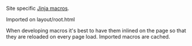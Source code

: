 
Site specific [Jinja macros](http://jinja.pocoo.org/docs/templates/#macros).

Imported on layout/root.html

When developing macros it's best to have them inlined on the page so that they
are reloaded on every page load. Imported macros are cached.
